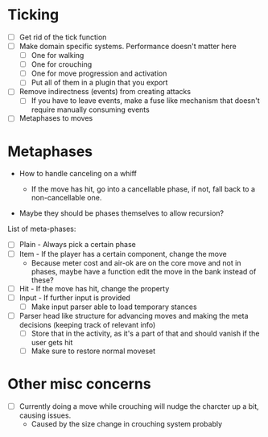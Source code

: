 # Ticking
- [ ] Get rid of the tick function
- [ ] Make domain specific systems. Performance doesn't matter here
	- [ ] One for walking
	- [ ] One for crouching
	- [ ] One for move progression and activation
	- [ ] Put all of them in a plugin that you export
- [ ] Remove indirectness (events) from creating attacks
	- [ ] If you have to leave events, make a fuse like mechanism that doesn't require manually consuming events
- [ ] Metaphases to moves

# Metaphases
- How to handle canceling on a whiff
	- If the move has hit, go into a cancellable phase, if not, fall back to a non-cancellable one.

- Maybe they should be phases themselves to allow recursion?

List of meta-phases:
- [ ] Plain - Always pick a certain phase
- [ ] Item - If the player has a certain component, change the move
	- Because meter cost and air-ok are on the core move and not in phases, maybe have a function edit the move in the bank instead of these?
- [ ] Hit - If the move has hit, change the property
- [ ] Input - If further input is provided
	- [ ] Make input parser able to load temporary stances

- [ ] Parser head like structure for advancing moves and making the meta decisions (keeping track of relevant info)
	- [ ] Store that in the activity, as it's a part of that and should vanish if the user gets hit
	- [ ] Make sure to restore normal moveset

# Other misc concerns
- [ ] Currently doing a move while crouching will nudge the charcter up a bit, causing issues.
	- Caused by the size change in crouching system probably
